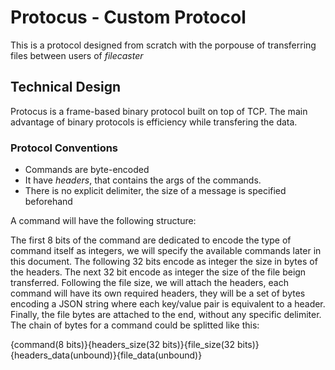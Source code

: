 # Protocus - Custom Protocol

This is a protocol designed from scratch with the porpouse of transferring files between users of *filecaster*

## Technical Design

Protocus is a frame-based binary protocol built on top of TCP. The main advantage of binary protocols is efficiency while transfering the data.

### Protocol Conventions

* Commands are byte-encoded
* It have *headers*, that contains the args of the commands.
* There is no explicit delimiter, the size of a message is specified beforehand

A command will have the following structure: 

The first 8 bits of the command are dedicated to encode the type of command itself as integers, we will specify the available commands later in this document. The following 32 bits encode as integer the size in bytes of the headers. The next 32 bit encode as integer the size of the file beign transferred. Following the file size, we will attach the headers, each command will have its own required headers, they will be a set of bytes encoding a JSON string where each key/value pair is equivalent to a header. Finally, the file bytes are attached to the end, without any specific delimiter. The chain of bytes for a command could be splitted like this:

{command(8 bits)}{headers_size(32 bits)}{file_size(32 bits)}{headers_data(unbound)}{file_data(unbound)}


